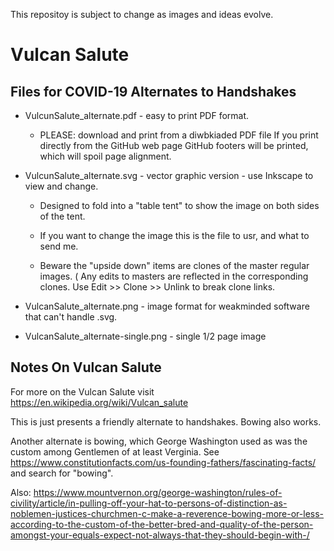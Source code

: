 This repositoy is subject to change as images and ideas evolve.

# Vulcan Salute
## Files for COVID-19 Alternates to Handshakes

* VulcunSalute_alternate.pdf - easy to print PDF format.

  * PLEASE: download and print from a diwbkiaded PDF file 
    If you print directly from the GitHub web page GitHub footers will be printed, 
    which will spoil page alignment. 

* VulcunSalute_alternate.svg - vector graphic version - use Inkscape to view and change.

  * Designed to fold into a "table tent" to show the image on both sides of the tent.
  
  * If you want to change the image this is the file to usr, and what to send me.
   
  * Beware the "upside down" items are clones of the master regular images. 
    ( Any edits to masters are reflected in the corresponding clones.
     Use Edit >> Clone >> Unlink to break clone links. 

* VulcanSalute_alternate.png - image format for weakminded software that can't handle .svg.

* VulcanSalute_alternate-single.png - single 1/2 page image

## Notes On Vulcan Salute 

For more on the Vulcan Salute visit https://en.wikipedia.org/wiki/Vulcan_salute

This is just presents a friendly alternate to handshakes. Bowing also works. 

Another alternate is bowing, which George Washington used as was the custom among Gentlemen of 
at least Verginia. See https://www.constitutionfacts.com/us-founding-fathers/fascinating-facts/
and search for "bowing".

Also: https://www.mountvernon.org/george-washington/rules-of-civility/article/in-pulling-off-your-hat-to-persons-of-distinction-as-noblemen-justices-churchmen-c-make-a-reverence-bowing-more-or-less-according-to-the-custom-of-the-better-bred-and-quality-of-the-person-amongst-your-equals-expect-not-always-that-they-should-begin-with-/
